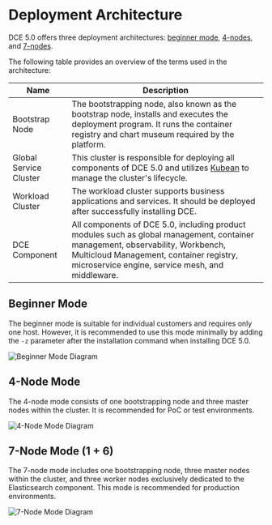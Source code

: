 # Deployment Architecture

DCE 5.0 offers three deployment architectures: [beginner mode](#beginner-mode), [4-nodes](#4-node-mode), and [7-nodes](#7-node-mode-1--6).

The following table provides an overview of the terms used in the architecture:

| Name | Description  |
| ---- | ------------ |
| Bootstrap Node | The bootstrapping node, also known as the bootstrap node, installs and executes the deployment program. It runs the container registry and chart museum required by the platform. |
| Global Service Cluster| This cluster is responsible for deploying all components of DCE 5.0 and utilizes [Kubean](https://github.com/kubean-io/kubean) to manage the cluster's lifecycle. |
| Workload Cluster | The workload cluster supports business applications and services. It should be deployed after successfully installing DCE. |
| DCE Component | All components of DCE 5.0, including product modules such as global management, container management, observability, Workbench, Multicloud Management, container registry, microservice engine, service mesh, and middleware. |

## Beginner Mode

The beginner mode is suitable for individual customers and requires only one host. However,
it is recommended to use this mode minimally by adding the `-z` parameter after the installation command when installing DCE 5.0.

![Beginner Mode Diagram](https://docs.daocloud.io/daocloud-docs-images/docs/en/docs/install/images/allinone.png)

## 4-Node Mode

The 4-node mode consists of one bootstrapping node and three master nodes within the cluster. It is recommended for PoC or test environments.

![4-Node Mode Diagram](https://docs.daocloud.io/daocloud-docs-images/docs/en/docs/install/images/four.png)

## 7-Node Mode (1 + 6)

The 7-node mode includes one bootstrapping node, three master nodes within the cluster, and three worker nodes exclusively dedicated to the Elasticsearch component. This mode is recommended for production environments.

![7-Node Mode Diagram](https://docs.daocloud.io/daocloud-docs-images/docs/en/docs/install/images/seven.png)
